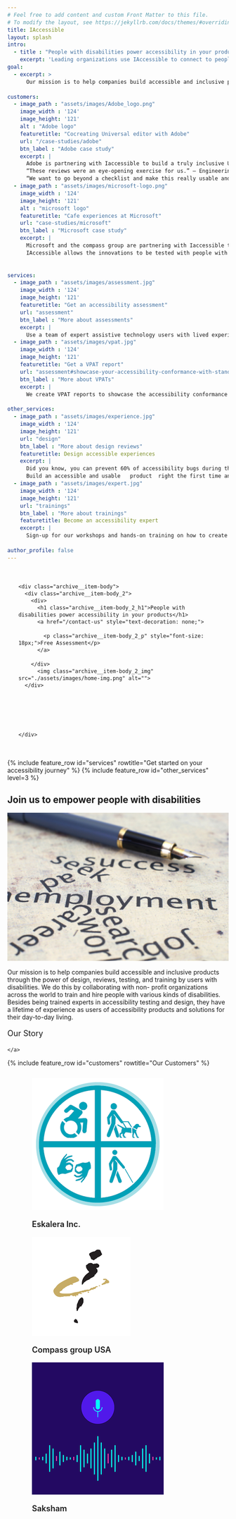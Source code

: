 ```yaml
---
# Feel free to add content and custom Front Matter to this file.
# To modify the layout, see https://jekyllrb.com/docs/themes/#overriding-theme-defaults
title: IAccessible
layout: splash
intro: 
  - title : "People with disabilities power accessibility in your products"
    excerpt: 'Leading organizations use IAccessible to connect to people with disabilities for accessibility testing, training, and design reviews.'
goal:
  - excerpt: >
      Our mission is to help companies build accessible and inclusive products through the power of design, reviews, testing, and training by users with disabilities. We do this by collaborating with non- profit organizations across the world to train and hire people with various kinds of disabilities. Besides being trained experts in accessibility testing and design, they have a lifetime of experience as users of accessibility products and solutions for their day-to-day living.

customers:
  - image_path : "assets/images/Adobe_logo.png"
    image_width : '124'
    image_height: '121'
    alt : "Adobe logo"
    featuretitle: "Cocreating Universal editor with Adobe"
    url: "/case-studies/adobe"
    btn_label : "Adobe case study"
    excerpt: |
      Adobe is partnering with Iaccessible to build a truly inclusive Universal editor for the Adobe Experience Manager.  
      “These reviews were an eye-opening exercise for us.” – Engineering lead for the Universal editor.  
      “We want to go beyond a checklist and make this really usable and not just compliant” – Accessibility lead, Adobe.
  - image_path : "assets/images/microsoft-logo.png"
    image_width : '124'
    image_height: '121'
    alt : "microsoft logo"
    featuretitle: "Cafe experiences at Microsoft"
    url: "case-studies/microsoft"
    btn_label : "Microsoft case study"
    excerpt: |
      Microsoft and the compass group are partnering with Iaccessible to bring innovative accessible solutions for the dining and café areas in the global workplaces at Microsoft. 
      IAccessible allows the innovations to be tested with people with disabilities before being dployed at Microsoft facilities saving cost and ensuring an inclusive and compliant environment.


services:
  - image_path : "assets/images/assessment.jpg"
    image_width : '124'
    image_height: '121'
    featuretitle: "Get an accessibility assessment"
    url: "assessment"
    btn_label : "More about assessments"
    excerpt: |
      Use a team of expert assistive technology users with lived experience of disabilities to assess your web and mobile applications against WCAG 2.1 & section 508 standards for compliance.
  - image_path : "assets/images/vpat.jpg"
    image_width : '124'
    image_height: '121'
    featuretitle: "Get a VPAT report"
    url: "assessment#showcase-your-accessibility-conformance-with-standardized-reports"
    btn_label : "More about VPATs"
    excerpt: |
      We create VPAT reports to showcase the accessibility conformance of your application . Our VPAT reports provide results against Section 508, WCAG 2.1, and EN 341 549 European standard. 

other_services:
  - image_path : "assets/images/experience.jpg"
    image_width : '124'
    image_height: '121'
    url: "design"
    btn_label : "More about design reviews"
    featuretitle: Design accessible experiences
    excerpt: |
      Did you know, you can prevent 60% of accessibility bugs during the design of your applications?  
      Build an accessible and usable   product  right the first time and save costly bug fixes later.
  - image_path : "assets/images/expert.jpg"
    image_width : '124'
    image_height: '121'
    url: "trainings"
    btn_label : "More about trainings"
    featuretitle: Become an accessibility expert
    excerpt: |
      Sign-up for our workshops and hands-on training on how to create accessible web and mobile applications. We customize them to your specific needs and meet the learners where they are.

author_profile: false
---
```


    
<div style="padding: 20px 5%;">
  <div class="archive__item">
    

    <div class="archive__item-body">
      <div class="archive__item-body_2">
        <div>
          <h1 class="archive__item-body_2_h1">People with disabilities power accessibility in your products</h1>
          <a href="/contact-us" style="text-decoration: none;">

            <p class="archive__item-body_2_p" style="font-size: 18px;">Free Assessment</p>
          </a>
         
        </div>
          <img class="archive__item-body_2_img" src="./assets/images/home-img.png" alt="">
      </div>
        

    
      

      
    </div>
  </div>
</div>



<div id="main" role="main">
  <!-- <h2 class="archive__item-body_8_h1">Get started on your accessibility journey</h2>
  <article class="splash" itemscope itemtype="https://schema.org/CreativeWork">
    <meta itemprop="headline" content="IAccessible">
    <meta itemprop="description" content="People with disabilities power accessibility in your products">
    
    

    <section class="page__content" itemprop="text">


<div class="feature__wrapper" style="margin-top: 60px;">

  
    <div class="feature__item">
      <div class="archive__item">
        
          <div class="archive__item-teaser">
            <img src="/assets/images/assessment.jpg" alt="" width="124" height="121" />
            
          </div>
        

        <div class="archive__item-body">
          
            <h3 class="archive__item-title">Get an accessibility assessment</h3>
          

          
            <div class="archive__item-excerpt">
              <p>Use a team of expert assistive technology users with lived experience of disabilities to assess your web and mobile applications against WCAG 2.1 &amp; section 508 standards for compliance.</p>

            </div>
          

          
            <p><a href="/assessment" class="archive__item-body_2_p" style="text-decoration: none;color: #fff;">More about assessments</a></p>
          
        </div>
      </div>
    </div>
  
    <div class="feature__item">
      <div class="archive__item">
        
          <div class="archive__item-teaser">
            <img src="/assets/images/VPAT.jpg" alt="" width="124" height="121" />
            
          </div>
        

        <div class="archive__item-body">
          
            <h3 class="archive__item-title">Get a VPAT report</h3>
          

          
            <div class="archive__item-excerpt">
              <p>We create VPAT reports to showcase the accessibility conformance of your application . Our VPAT reports provide results against Section 508, WCAG 2.1, and EN 341 549 European standard.</p>

            </div>
          

          
            <p><a href="/assessment#showcase-your-accessibility-conformance-with-standardized-reports" class="archive__item-body_2_p" style="text-decoration: none;color: #fff;">More about VPATs</a></p>
          
        </div>
      </div>
    </div>
  

</div>

<div class="feature__wrapper">

  
    <div class="feature__item">
      <div class="archive__item">
        
          <div class="archive__item-teaser">
            <img src="/assets/images/experience.jpg" alt="" width="124" height="121" />
            
          </div>
        

        <div class="archive__item-body">
          
            <h3 class="archive__item-title">Design accessible experiences</h3>
          

          
            <div class="archive__item-excerpt">
              <p>Did you know, you can prevent 60% of accessibility bugs during the design of your applications? 
Build an accessible and usable   product  right the first time and save costly bug fixes later.</p>

            </div>
          

          
            <p><a href="/design" class="archive__item-body_2_p" style="text-decoration: none;color: #fff;">More about design reviews</a></p>
          
        </div>
      </div>
    </div>
  
    <div class="feature__item">
      <div class="archive__item">
        
          <div class="archive__item-teaser">
            <img src="/assets/images/expert.jpg" alt="" width="124" height="121" />
            
          </div>
        

        <div class="archive__item-body">
          
            <h3 class="archive__item-title">Become an accessibility expert</h3>
          

          
            <div class="archive__item-excerpt">
              <p>Sign-up for our workshops and hands-on training on how to create accessible web and mobile applications. We customize them to your specific needs and meet the learners where they are.</p>

            </div>
          

          
            <p><a href="/trainings" class="archive__item-body_2_p" style="text-decoration: none;color: #fff;">More about trainings</a></p>
          
        </div>
      </div>
    </div>
  

</div>






<h2 class="archive__item-body_8_h1">Join us to empower people with disabilities</h2>
<div class="archive__item-body_8_div">
  <div> 
    <img  src="./assets/images/story.jpg" alt="" class="archive__item-body_8_div_img">
  </div>
  <div class="mrt">
    <p class="archive__item-body_8_div_p">
      Our mission is to help companies build accessible
  and inclusive products through the power of design,
  reviews, testing, and training by users with disabilities. We do this by collaborating with non- profit organizations across the world to train and hire people with various kinds of disabilities. Besides being trained experts in accessibility testing and
  design, they have a lifetime of experience as users of accessibility products and solutions for their day-to-day living.
    </p>
    <a href="/about-us" style="text-decoration: none;">
      <p class="archive__item-body_9_P" style="font-size: 18px;">Our Story</p>

    </a>
  </div>

</div>












    </section>
  </article>
--> 

{% include feature_row id="services" rowtitle="Get started on your accessibility journey" %}
{% include feature_row id="other_services" level=3 %}




<h2 class="archive__item-body_8_h1">Join us to empower people with disabilities</h2>
<div class="archive__item-body_8_div">
  <div> 
    <img  src="./assets/images/story.jpg" alt="" class="archive__item-body_8_div_img">
  </div>
  <div class="mrt">
    <p class="archive__item-body_8_div_p">
      Our mission is to help companies build accessible
  and inclusive products through the power of design,
  reviews, testing, and training by users with disabilities. We do this by collaborating with non- profit organizations across the world to train and hire people with various kinds of disabilities. Besides being trained experts in accessibility testing and
  design, they have a lifetime of experience as users of accessibility products and solutions for their day-to-day living.
    </p>
    <a href="/about-us" style="text-decoration: none;">
      <p class="archive__item-body_9_P" style="font-size: 18px;">Our Story</p>

    </a>
  </div>

</div>




{% include feature_row id="customers" rowtitle="Our Customers" %}



<!-- <h2 class="archive__item-body_10_h1">Our Customers</h2> -->
<figure class="third " style="padding: 12px 16px;" >

  <div class="archive__item-body_11_div">
    <img src="/assets/images/accessibility.png" alt="Eskalera Inc" />
    <p class="archive__item-body_11_p" style="font-size: 18px;font-weight: 600;">Eskalera Inc.</p>  
    <!-- <p class="archive__item-body_11_p" style="font-size: 18px;">Read more about our design journey with Eskalera.</p>
    <a href="/about-us" title="Eskalera Inc">
    <img src="https://meritocracy.is/blog/wp-content/uploads/2019/01/grey-down-arrow-icon-png-1.png" 
    style="width: 32px;height: 16px;display: flex;margin-left: auto;margin-right: auto;margin-top: -10px;" alt="Saksham" />  
    </a> -->
  </div>

  <div class="archive__item-body_11_div">
    <img src="/assets/images/compass-group-logo.png" alt="Compass Group logo" />
    <p class="archive__item-body_11_p" style="font-size: 18px;font-weight: 600;">Compass group USA</p>  
    <!-- <p class="archive__item-body_11_p" style="font-size: 18px;">Read more about our partnership with Racloop.</p>
    <a href="/about-us" title="Racloop technologies">
    <img src="https://meritocracy.is/blog/wp-content/uploads/2019/01/grey-down-arrow-icon-png-1.png" 
    style="width: 32px;height: 16px;display: flex;margin-left: auto;margin-right: auto;margin-top: -10px;" alt="Saksham" />
    </a> -->
 
  </div>
     
  <div class="archive__item-body_11_div">
    <img src="/assets/images/voice_analytics.png" alt="Saksham logo" />
    <p class="archive__item-body_11_p" style="font-size: 18px;font-weight: 600;">Saksham</p>  
    <!-- <p class="archive__item-body_11_p" style="font-size: 18px;">Read more about our accessibility journey with Saksham.</p>
    <a href="/about-us" title="Saksham">
    <img src="https://meritocracy.is/blog/wp-content/uploads/2019/01/grey-down-arrow-icon-png-1.png" 
    style="width: 32px;height: 16px;display: flex;margin-left: auto;margin-right: auto;margin-top: -10px;" alt="Saksham" />
    </a> -->


  </div>
</figure>


</div>